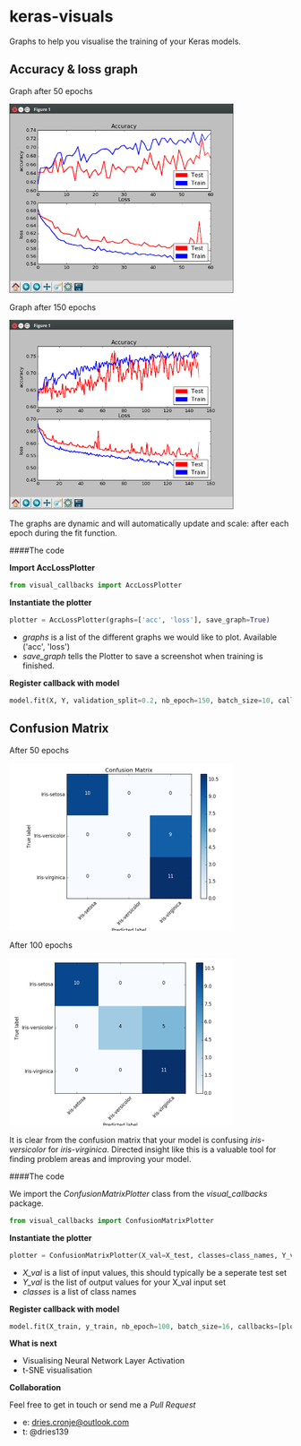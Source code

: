 # keras-visuals
Graphs to help you visualise the training of your Keras models.


## Accuracy & loss graph

Graph after 50 epochs

<img src="/img/s1.png" width="400"/>


Graph after 150 epochs

<img src="/img/s2.png" width="400"/>

The graphs are dynamic and will automatically update and scale: after each epoch during the fit function.

####The code

**Import AccLossPlotter**

```python
from visual_callbacks import AccLossPlotter

```

**Instantiate the plotter**
```python
plotter = AccLossPlotter(graphs=['acc', 'loss'], save_graph=True)
```
* *graphs* is a list of the different graphs we would like to plot. Available ('acc', 'loss')
* *save_graph* tells the Plotter to save a screenshot when training is finished.


**Register callback with model**

```python
model.fit(X, Y, validation_split=0.2, nb_epoch=150, batch_size=10, callbacks=[plotter])
```

## Confusion Matrix

After 50 epochs

<img src="/img/c1.png" width="400"/>


After 100 epochs

<img src="/img/_c2.png" width="400"/>

It is clear from the confusion matrix that your model is confusing *iris-versicolor* for *iris-virginica*. Directed insight like this is a valuable tool for finding problem areas and improving your model.


####The code

We import the *ConfusionMatrixPlotter* class from the *visual_callbacks* package.


```python
from visual_callbacks import ConfusionMatrixPlotter

```

**Instantiate the plotter**
```python
plotter = ConfusionMatrixPlotter(X_val=X_test, classes=class_names, Y_val=y_test)
```

* *X_val* is a list of input values, this should typically be a seperate test set
* *Y_val* is the list of output values for your X_val input set
* *classes* is a list of class names

**Register callback with model**

```python
model.fit(X_train, y_train, nb_epoch=100, batch_size=16, callbacks=[plotter])
```

**What is next**

* Visualising Neural Network Layer Activation 
* t-SNE visualisation

**Collaboration**

Feel free to get in touch or send me a *Pull Request*

* e: dries.cronje@outlook.com
* t: @dries139





